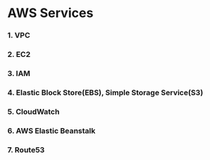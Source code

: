# AWS Services

### 1. VPC

### 2. EC2

### 3. IAM

### 4. Elastic Block Store(EBS), Simple Storage Service(S3)

### 5. CloudWatch

### 6. AWS Elastic Beanstalk

### 7. Route53
